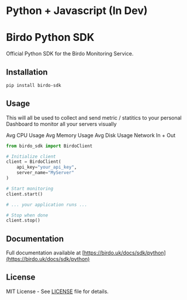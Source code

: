 # Python + Javascript (In Dev) 

# Birdo Python SDK

Official Python SDK for the Birdo Monitoring Service.
## Installation

```bash
pip install birdo-sdk
```

## Usage

This will all be used to collect and send metric / statitics to your personal Dashboard to monitor all your servers visually 

Avg CPU Usage
Avg Memory Usage
Avg Disk Usage
Network In + Out

```python
from birdo_sdk import BirdoClient

# Initialize client
client = BirdoClient(
    api_key="your_api_key",
    server_name="MyServer"
)

# Start monitoring
client.start()

# ... your application runs ...

# Stop when done
client.stop()
```

## Documentation

Full documentation available at [https://birdo.uk/docs/sdk/python](https://birdo.uk/docs/sdk/python)

## License

MIT License - See [LICENSE](LICENSE) file for details.
